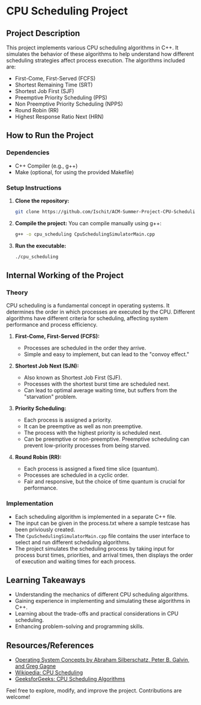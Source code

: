 # CPU Scheduling Project

## Project Description
This project implements various CPU scheduling algorithms in C++. It simulates the behavior of these algorithms to help understand how different scheduling strategies affect process execution. The algorithms included are:

- First-Come, First-Served (FCFS)
- Shortest Remaining Time (SRT)
- Shortest Job First (SJF)
- Preemptive Priority Scheduling (PPS)
- Non Preemptive Priority Scheduling (NPPS)
- Round Robin (RR)
- Highest Response Ratio Next (HRN)

## How to Run the Project

### Dependencies
- C++ Compiler (e.g., g++)
- Make (optional, for using the provided Makefile)

### Setup Instructions
1. **Clone the repository:**
    ```bash
    git clone https://github.com/Ischit/ACM-Summer-Project-CPU-Scheduling.git
    ```

2. **Compile the project:**
    You can compile manually using g++:
    ```bash
    g++ -o cpu_scheduling CpuSchedulingSimulatorMain.cpp
    ```

3. **Run the executable:**
    ```bash
    ./cpu_scheduling
    ```

## Internal Working of the Project

### Theory
CPU scheduling is a fundamental concept in operating systems. It determines the order in which processes are executed by the CPU. Different algorithms have different criteria for scheduling, affecting system performance and process efficiency.

1. **First-Come, First-Served (FCFS):**
    - Processes are scheduled in the order they arrive.
    - Simple and easy to implement, but can lead to the "convoy effect."

2. **Shortest Job Next (SJN):**
    - Also known as Shortest Job First (SJF).
    - Processes with the shortest burst time are scheduled next.
    - Can lead to optimal average waiting time, but suffers from the "starvation" problem.

3. **Priority Scheduling:**
    - Each process is assigned a priority.
    - It can be preemptive as well as non preemptive.
    - The process with the highest priority is scheduled next.
    - Can be preemptive or non-preemptive. Preemptive scheduling can prevent low-priority processes from being starved.

4. **Round Robin (RR):**
    - Each process is assigned a fixed time slice (quantum).
    - Processes are scheduled in a cyclic order.
    - Fair and responsive, but the choice of time quantum is crucial for performance.

### Implementation
- Each scheduling algorithm is implemented in a separate C++ file.
- The input can be given in the process.txt where a sample testcase has been priviously created.
- The `CpuSchedulingSimulatorMain.cpp` file contains the user interface to select and run different scheduling algorithms.
- The project simulates the scheduling process by taking input for process burst times, priorities, and arrival times, then displays the order of execution and waiting times for each process.

## Learning Takeaways
- Understanding the mechanics of different CPU scheduling algorithms.
- Gaining experience in implementing and simulating these algorithms in C++.
- Learning about the trade-offs and practical considerations in CPU scheduling.
- Enhancing problem-solving and programming skills.

## Resources/References
- [Operating System Concepts by Abraham Silberschatz, Peter B. Galvin, and Greg Gagne](https://www.wiley.com/en-us/Operating+System+Concepts%2C+10th+Edition-p-9781119320913)
- [Wikipedia: CPU Scheduling](https://en.wikipedia.org/wiki/Scheduling_(computing))
- [GeeksforGeeks: CPU Scheduling Algorithms](https://www.geeksforgeeks.org/cpu-scheduling-in-operating-systems/)

Feel free to explore, modify, and improve the project. Contributions are welcome!

